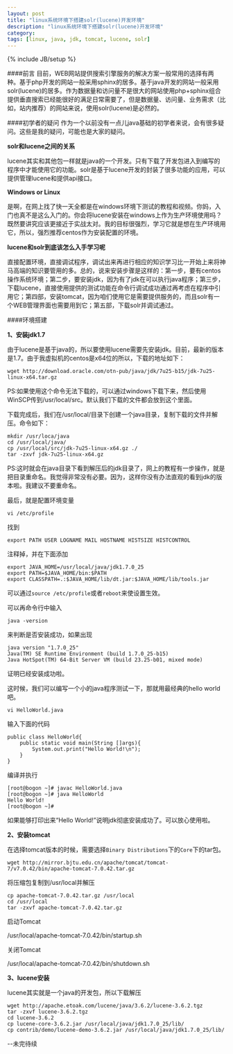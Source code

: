 ```yaml
---
layout: post
title: "linux系统环境下搭建solr(lucene)开发环境"
description: "linux系统环境下搭建solr(lucene)开发环境"
category: 
tags: [linux, java, jdk, tomcat, lucene, solr]
---
```

{% include JB/setup %}

####前言
目前，WEB网站提供搜索引擎服务的解决方案一般常用的选择有两种。基于php开发的网站一般采用sphinx的居多。基于java开发的网站一般采用solr(lucene)的居多。作为数据量和访问量不是很大的网站使用php+sphinx组合提供垂直搜索已经能很好的满足日常需要了，但是数据量、访问量、业务需求（比如，站内推荐）的网站来说，使用solr(lucene)是必然的。

####初学者的疑问
作为一个以前没有一点儿java基础的初学者来说，会有很多疑问。这些是我的疑问，可能也是大家的疑问。

**solr和lucene之间的关系**

lucene其实和其他包一样就是java的一个开发。只有下载了开发包进入到编写的程序中才能使用它的功能。solr是基于lucene开发的封装了很多功能的应用，可以提供管理lucene和提供api接口。

**Windows or Linux**

是啊，在网上找了快一天全都是在windows环境下测试的教程和视频。你妈，入门也真不是这么入门的。你会将lucene安装在windows上作为生产环境使用吗？既然要讲究应该更接近于实战太对。我的目标很强烈，学习它就是想在生产环境用它，所以，强烈推荐centos作为安装配置的环境。

**lucene和solr到底该怎么入手学习呢**

直接配置环境，直接调试程序，调试出来再进行相应的知识学习比一开始上来将神马高端的知识要管用的多。总的，说来安装步骤是这样的：第一步，要有centos操作系统环境；第二步，要安装jdk，因为有了jdk在可以执行java程序；第三步，下载lucene，直接使用提供的测试功能在命令行调试成功通过再考虑在程序中引用它；第四部，安装tomcat，因为咱们使用它是需要提供服务的，而且solr有一个WEB管理界面也需要用到它；第五部，下载solr并调试通过。

####环境搭建

**1、安装jdk1.7**

由于lucene是基于java的，所以要使用lucene需要先安装jdk。目前，最新的版本是1.7。由于我虚拟机的centos是x64位的所以，下载的地址如下：

    wget http://download.oracle.com/otn-pub/java/jdk/7u25-b15/jdk-7u25-linux-x64.tar.gz

PS:如果使用这个命令无法下载的，可以通过windows下载下来，然后使用WinSCP传到/usr/local/src。默认我们下载的文件都会放到这个里面。

下载完成后，我们在/usr/local/目录下创建一个java目录，复制下载的文件并解压。命令如下：

    mkdir /usr/loca/java
    cd /usr/local/java/
    cp /usr/local/src/jdk-7u25-linux-x64.gz ./
    tar -zxvf jdk-7u25-linux-x64.gz

PS:这时就会在java目录下看到解压后的jdk目录了，网上的教程有一步操作，就是把目录重命名。我觉得非常没有必要。因为，这样你没有办法直观的看到jdk的版本啦。我建议不要重命名。

最后，就是配置环境变量

    vi /etc/profile

找到

    export PATH USER LOGNAME MAIL HOSTNAME HISTSIZE HISTCONTROL

注释掉，并在下面添加

    export JAVA_HOME=/usr/local/java/jdk1.7.0_25
    export PATH=$JAVA_HOME/bin:$PATH
    export CLASSPATH=.:$JAVA_HOME/lib/dt.jar:$JAVA_HOME/lib/tools.jar

可以通过`source /etc/profile`或者`reboot`来使设置生效。

可以再命令行中输入

    java -version

来判断是否安装成功，如果出现

    java version "1.7.0_25"
    Java(TM) SE Runtime Environment (build 1.7.0_25-b15)
    Java HotSpot(TM) 64-Bit Server VM (build 23.25-b01, mixed mode)

证明已经安装成功啦。

这时候，我们可以编写一个小的java程序测试一下，那就用最经典的hello world吧。

    vi HelloWorld.java

输入下面的代码

    public class HelloWorld{
        public static void main(String []args){
            System.out.print("Hello World!\n");                                                                              
        }
    }

编译并执行

    [root@bogon ~]# javac HelloWorld.java 
    [root@bogon ~]# java HelloWorld
    Hello World!
    [root@bogon ~]# 

如果能够打印出来“Hello World!”说明jdk彻底安装成功了。可以放心使用啦。

**2、安装tomcat**

在选择tomcat版本的时候，需要选择`Binary Distributions`下的`Core`下的tar包。

    wget http://mirror.bjtu.edu.cn/apache/tomcat/tomcat-7/v7.0.42/bin/apache-tomcat-7.0.42.tar.gz

将压缩包复制到/usr/local并解压

    cp apache-tomcat-7.0.42.tar.gz /usr/local
    cd /usr/local
    tar -zxvf apache-tomcat-7.0.42.tar.gz

启动Tomcat

/usr/local/apache-tomcat-7.0.42/bin/startup.sh

关闭Tomcat

/usr/local/apache-tomcat-7.0.42/bin/shutdown.sh

**3、lucene安装**

lucene其实就是一个java的开发包，所以下载解压

    wget http://apache.etoak.com/lucene/java/3.6.2/lucene-3.6.2.tgz
    tar -zxvf lucene-3.6.2.tgz
    cd lucene-3.6.2
    cp lucene-core-3.6.2.jar /usr/local/java/jdk1.7.0_25/lib/
    cp contrib/demo/lucene-demo-3.6.2.jar /usr/local/java/jdk1.7.0_25/lib/

--未完待续